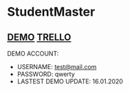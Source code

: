 # StudentMaster

## [DEMO](http://studentmaster.azurewebsites.net) [TRELLO](https://trello.com/b/IWk3ASLj/studentmaster)
DEMO ACCOUNT:
 * USERNAME: test@mail.com
 * PASSWORD: qwerty
 * LASTEST DEMO UPDATE: 16.01.2020

